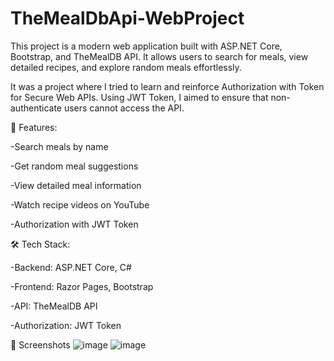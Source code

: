 # TheMealDbApi-WebProject

This project is a modern web application built with ASP.NET Core, Bootstrap, and TheMealDB API. It allows users to search for meals, view detailed recipes, and explore random meals effortlessly.

It was a project where I tried to learn and reinforce Authorization with Token for Secure Web APIs. Using JWT Token, I aimed to ensure that non-authenticate users cannot access the API.

🚀 Features:

  -Search meals by name

  -Get random meal suggestions

  -View detailed meal information

  -Watch recipe videos on YouTube

  -Authorization with JWT Token

🛠️ Tech Stack:

  -Backend: ASP.NET Core, C#

  -Frontend: Razor Pages, Bootstrap

  -API: TheMealDB API

  -Authorization: JWT Token

📸 Screenshots
![image](https://github.com/user-attachments/assets/abba9d0c-9001-4c94-8a5c-ba680a8ccf97)
![image](https://github.com/user-attachments/assets/47d98da8-fad6-4063-b8de-31e6c5f23240)


